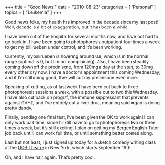 +++
title = "Good News!"
date = "2010-08-23"
categories = [ "Personal" ]
topics = [ "Leukemia" ]
+++

Good news folks, my health has improved in the decade since my last post! Well, decade is a bit of exaggeration, but it has been a while.

<!--more-->

I have been out of the hospital for several months now, and have not had to go back in. I have been going to photophoresis outpatient four times a week to get my billirueben under control, and it&#8217;s been working.

Currently, my billirueben is hovering around 0.8, which is in the normal range (optimal is 0, but I&#8217;m not complaining). Also, I have been steadily coming down off the prednisone, from 120mg a day at the start, to 30mg every other day now. I have a doctor&#8217;s appointment this coming Wednesday, and if I&#8217;m still doing good, they will cut my prednisone even more.

Speaking of cutting, as of last week I have been cut back to three photophoresis sessions a week, with a possible cut to two this Wednesday. I have also cut back on prograf, the immune suppressant that prevents against GVHD, and I&#8217;ve entirely cut a liver drug, meaning said organ is doing pretty dandy.

Finally, pending one final test, I&#8217;ve been given the OK to work again! I can only work part time, since I&#8217;ll still have to go to photophoresis two or three times a week, but it&#8217;s still exciting. I plan on getting my Bergen English Tutor job back until I can work full time, or until something better comes along.

Last but not least, I just signed up today for a sketch comedy writing class at the [UCB Theatre][1] in New York, which starts September 19th. 

Oh, and I have hair again. That&#8217;s pretty cool.

 [1]: http://www.ucbtheatre.com

